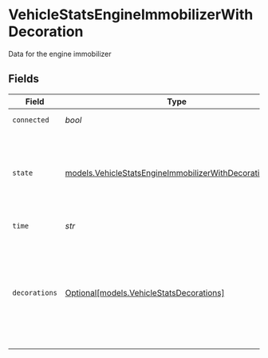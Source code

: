 # VehicleStatsEngineImmobilizerWithDecoration

Data for the engine immobilizer


## Fields

| Field                                                                                                                                                                                                                                                                                                                                                                                                         | Type                                                                                                                                                                                                                                                                                                                                                                                                          | Required                                                                                                                                                                                                                                                                                                                                                                                                      | Description                                                                                                                                                                                                                                                                                                                                                                                                   | Example                                                                                                                                                                                                                                                                                                                                                                                                       |
| ------------------------------------------------------------------------------------------------------------------------------------------------------------------------------------------------------------------------------------------------------------------------------------------------------------------------------------------------------------------------------------------------------------- | ------------------------------------------------------------------------------------------------------------------------------------------------------------------------------------------------------------------------------------------------------------------------------------------------------------------------------------------------------------------------------------------------------------- | ------------------------------------------------------------------------------------------------------------------------------------------------------------------------------------------------------------------------------------------------------------------------------------------------------------------------------------------------------------------------------------------------------------- | ------------------------------------------------------------------------------------------------------------------------------------------------------------------------------------------------------------------------------------------------------------------------------------------------------------------------------------------------------------------------------------------------------------- | ------------------------------------------------------------------------------------------------------------------------------------------------------------------------------------------------------------------------------------------------------------------------------------------------------------------------------------------------------------------------------------------------------------- |
| `connected`                                                                                                                                                                                                                                                                                                                                                                                                   | *bool*                                                                                                                                                                                                                                                                                                                                                                                                        | :heavy_check_mark:                                                                                                                                                                                                                                                                                                                                                                                            | Whether the engine immobilizer is connected or not                                                                                                                                                                                                                                                                                                                                                            | false                                                                                                                                                                                                                                                                                                                                                                                                         |
| `state`                                                                                                                                                                                                                                                                                                                                                                                                       | [models.VehicleStatsEngineImmobilizerWithDecorationState](../models/vehiclestatsengineimmobilizerwithdecorationstate.md)                                                                                                                                                                                                                                                                                      | :heavy_check_mark:                                                                                                                                                                                                                                                                                                                                                                                            | The state of the engine immobilizer. Valid values: `ignition_disabled`, `ignition_enabled`. This stat type will only return states of our first Engine Immobilizer Hardware (ACC-EI). Please use <a href="https://developers.samsara.com/reference/getengineimmobilizerstates" target="_blank">Get engine immobilizer states</a> to get states for both Engine Immobilizer Hardware versions (incl. HW-EI21). | ignition_disabled                                                                                                                                                                                                                                                                                                                                                                                             |
| `time`                                                                                                                                                                                                                                                                                                                                                                                                        | *str*                                                                                                                                                                                                                                                                                                                                                                                                         | :heavy_check_mark:                                                                                                                                                                                                                                                                                                                                                                                            | UTC timestamp in RFC 3339 format. Example: `2020-01-27T07:06:25Z`.                                                                                                                                                                                                                                                                                                                                            | 2020-01-27T07:06:25Z                                                                                                                                                                                                                                                                                                                                                                                          |
| `decorations`                                                                                                                                                                                                                                                                                                                                                                                                 | [Optional[models.VehicleStatsDecorations]](../models/vehiclestatsdecorations.md)                                                                                                                                                                                                                                                                                                                              | :heavy_minus_sign:                                                                                                                                                                                                                                                                                                                                                                                            | Optional decorations to the primary stat event. See [here](doc:decorations) for more details. The example shows the response if you were to submit `decorations=engineStates&obdEngineSeconds` to the query parameter:<br/><br/>```json<br/>"decorations":{<br/>  "engineStates": {<br/>    "value": "Off"<br/>  },<br/>  "obdEngineSeconds": {<br/>    "value": 9723103<br/>  }<br/>}<br/>```                |                                                                                                                                                                                                                                                                                                                                                                                                               |